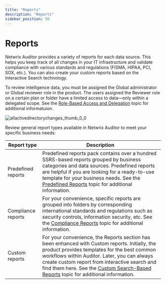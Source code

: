 ```yaml
---
title: "Reports"
description: "Reports"
sidebar_position: 50
---
```


# Reports

Netwrix Auditor provides a variety of reports for each data source. This helps you keep track of all
changes in your IT infrastructure and validate compliance with various standards and regulations
(FISMA, HIPAA, PCI, SOX, etc.). You can also create your custom reports based on the Interactive
Search technology.

To review intelligence data, you must be assigned the Global administrator or Global reviewer role
in the product. The users assigned the Reviewer role on a certain plan or folder have a limited
access to data—only within a delegated scope. See the
[Role-Based Access and Delegation](/docs/auditor/10.8/admin/monitoringplans/delegation.md) topic for additional
informatuion.

![allactivedirectorychanges_thumb_0_0](/images/auditor/10.7/admin/reports/allactivedirectorychanges_thumb_0_0.webp)

Review general report types available in Netwrix Auditor to meet your specific business needs:

| Report type        | Description                                                                                                                                                                                                                                                                                                                                              |
| ------------------ | -------------------------------------------------------------------------------------------------------------------------------------------------------------------------------------------------------------------------------------------------------------------------------------------------------------------------------------------------------- |
| Predefined reports | Predefined reports pack contains over a hundred SSRS-based reports grouped by business categories and data sources. Predefined reports are helpful if you are looking for a ready-to-use template for your business needs. See the [Predefined Reports](/docs/auditor/10.8/admin/reports/types/overview.md) topic for additional information.                                             |
| Compliance reports | For your convenience, specific reports are grouped into folders by corresponding international standards and regulations such as security controls, information security, etc. See the [Compliance Reports](/docs/auditor/10.8/admin/reports/types/compliance.md) topic for additional information.                                                                                       |
| Custom reports     | For your convenience, the Reports section has been enhanced with Custom reports. Initially, the product provides templates for the best common workflows within Auditor. Later, you can always create custom report from interactive search and find them here. See the [Custom Search-Based Reports](/docs/auditor/10.8/admin/reports/custom.md) topic for additional information. |
